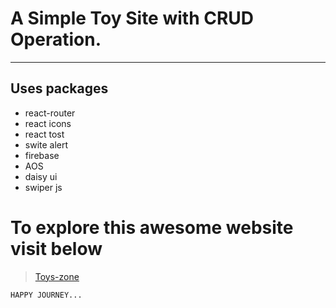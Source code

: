 <!-- @format -->

# A Simple Toy Site with CRUD Operation.

---

## Uses packages

- react-router
- react icons
- react tost
- swite alert
- firebase
- AOS
- daisy ui
- swiper js

# To explore this awesome website visit below

> [Toys-zone](https://toys-zone-db156.web.app/)

`HAPPY JOURNEY...`
